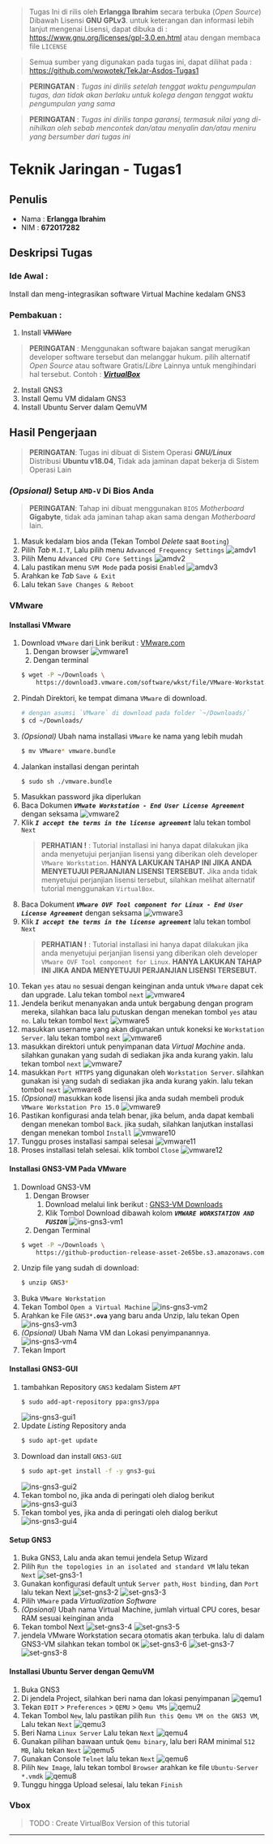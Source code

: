 > Tugas Ini di rilis oleh  **Erlangga Ibrahim** secara terbuka (*Open Source*)
> Dibawah Lisensi **GNU GPLv3**. untuk keterangan dan informasi lebih lanjut mengenai
> Lisensi, dapat dibuka di : https://www.gnu.org/licenses/gpl-3.0.en.html
> atau dengan membaca file `LICENSE`

> Semua sumber yang digunakan pada tugas ini, dapat dilihat pada :
> https://github.com/wowotek/TekJar-Asdos-Tugas1

> **PERINGATAN** : *Tugas ini dirilis setelah tenggat waktu pengumpulan tugas, dan tidak akan berlaku untuk kolega dengan tenggat waktu pengumpulan yang sama*

> **PERINGATAN** : *Tugas ini dirilis tanpa garansi, termasuk nilai yang di-nihilkan oleh sebab mencontek dan/atau menyalin dan/atau meniru yang bersumber dari tugas ini*
# Teknik Jaringan - Tugas1
## Penulis
* Nama : **Erlangga Ibrahim**
* NIM : **672017282**
## Deskripsi Tugas

### Ide Awal : 
Install dan meng-integrasikan software Virtual Machine kedalam GNS3
### Pembakuan :
1. Install ~~VMWare~~
> **PERINGATAN** : Menggunakan software bajakan sangat merugikan developer software tersebut
> dan melanggar hukum. pilih alternatif *Open Source* atau software Gratis/*Libre* Lainnya untuk mengihindari hal tersebut. Contoh : [**_VirtualBox_**](https://www.virtualbox.org/wiki/Downloads)
2. Install GNS3
3. Install Qemu VM didalam GNS3
4. Install Ubuntu Server dalam QemuVM

## Hasil Pengerjaan
> **PERINGATAN**: Tugas ini dibuat di Sistem Operasi **_GNU/Linux_** Distribusi **Ubuntu v18.04**, Tidak ada jaminan dapat bekerja di Sistem Operasi Lain

### _(Opsional)_ Setup `AMD-V` Di Bios Anda
> **PERINGATAN**: Tahap ini dibuat menggunakan `BIOS` _Motherboard_ **Gigabyte**, tidak ada jaminan tahap akan sama dengan _Motherboard_ lain.
1. Masuk kedalam bios anda (Tekan Tombol _Delete_ saat `Booting`)
2. Pilih _Tab_ `M.I.T`, Lalu pilih menu `Advanced Frequency Settings`
    ![amdv1]
3. Pilih Menu `Advanced CPU Core Settings`
    ![amdv2]
4. Lalu pastikan menu `SVM Mode` pada posisi `Enabled`
    ![amdv3]
5. Arahkan ke _Tab_ `Save & Exit`
6. Lalu tekan `Save Changes & Reboot`

### VMware
#### Installasi VMware
1. Download `VMware` dari Link berikut : [VMware.com](https://www.vmware.com/products/workstation-pro/workstation-pro-evaluation.html)
    1. Dengan browser
        ![vmware1]
    2. Dengan terminal
    ```bash
    $ wget -P ~/Downloads \
        https://download3.vmware.com/software/wkst/file/VMware-Workstation-Full-15.1.0-13591040.x86_64.bundle
    ```
2. Pindah Direktori, ke tempat dimana `VMware` di download.
    ```bash
    # dengan asumsi `VMware` di download pada folder `~/Downloads/`
    $ cd ~/Downloads/
    ```
3. _(Opsional)_ Ubah nama installasi `VMware` ke nama yang lebih mudah
    ```bash
    $ mv VMware* vmware.bundle
    ```
4. Jalankan installasi dengan perintah
    ```bash
    $ sudo sh ./vmware.bundle
    ```
5. Masukkan password jika diperlukan
6. Baca Dokumen **_`VMwate Workstation - End User License Agreement`_** dengan seksama
    ![vmware2]
7. Klik **_`I accept the terms in the license agreement`_** lalu tekan tombol `Next`
    > **PERHATIAN !** : Tutorial installasi ini hanya dapat dilakukan jika anda menyetujui perjanjian lisensi yang diberikan oleh developer `VMware Workstation`. **HANYA LAKUKAN TAHAP INI JIKA ANDA MENYETUJUI PERJANJIAN LISENSI TERSEBUT.** Jika anda tidak menyetujui perjanjian lisensi tersebut, silahkan melihat alternatif tutorial menggunakan `VirtualBox`.
8. Baca Dokument **_`VMware OVF Tool component for Linux - End User License Agreement`_** dengan seksama
    ![vmware3]
9. Klik **_`I accept the terms in the license agreement`_** lalu tekan tombol `Next`
    > **PERHATIAN !** : Tutorial installasi ini hanya dapat dilakukan jika anda menyetujui perjanjian lisensi yang diberikan oleh developer `VMware OVF Tool component for Linux`. **HANYA LAKUKAN TAHAP INI JIKA ANDA MENYETUJUI PERJANJIAN LISENSI TERSEBUT.**
10. Tekan `yes` atau `no` sesuai dengan keinginan anda untuk `VMware` dapat cek dan upgrade. Lalu tekan tombol `next`
    ![vmware4]
11. Jendela berikut menanyakan anda untuk bergabung dengan program mereka, silahkan baca lalu putuskan dengan menekan tombol `yes` atau `no`. Lalu tekan tombol `Next`
    ![vmware5]
12. masukkan username yang akan digunakan untuk koneksi ke `Workstation Server`. lalu tekan tombol `next`
    ![vmware6]
13. masukkan direktori untuk penyimpanan data _Virtual Machine_ anda. silahkan gunakan yang sudah di sediakan jika anda kurang yakin. lalu tekan tombol `next`
    ![vmware7]
14. masukkan `Port HTTPS` yang digunakan oleh `Workstation Server`. silahkan gunakan isi yang sudah di sediakan jika anda kurang yakin. lalu tekan tombol `next`
    ![vmware8]
15. _(Opsional)_ masukkan kode lisensi jika anda sudah membeli produk `VMware Workstation Pro 15.0`
    ![vmware9]
16. Pastikan konfigurasi anda telah benar, jika belum, anda dapat kembali dengan menekan tombol `Back`. jika sudah, silahkan lanjutkan installasi dengan menekan tombol `Install`
    ![vmware10]
17. Tunggu proses installasi sampai selesai
    ![vmware11]
18. Proses installasi telah selesai. klik tombol `Close`
    ![vmware12]

#### Installasi GNS3-VM Pada VMware
1. Download GNS3-VM 
    1. Dengan Browser
        1. Download melalui link berikut : [GNS3-VM Downloads](https://www.gns3.com/software/download-vm)
        2. Klik Tombol Download dibawah kolom **_`VMWARE WORKSTATION AND FUSION`_**
        ![ins-gns3-vm1]
    2. Dengan Terminal
    ```bash
    $ wget -P ~/Downloads \
        https://github-production-release-asset-2e65be.s3.amazonaws.com/13111393/ac245300-7896-11e9-85a0-7f143b48505a?X-Amz-Algorithm=AWS4-HMAC-SHA256&X-Amz-Credential=AKIAIWNJYAX4CSVEH53A%2F20190518%2Fus-east-1%2Fs3%2Faws4_request&X-Amz-Date=20190518T132535Z&X-Amz-Expires=300&X-Amz-Signature=3f02041c5abc0e2fa7d9d98e6d0e6d50dcf082d177f0dff1093c16f57e240939&X-Amz-SignedHeaders=host&actor_id=25195739&response-content-disposition=attachment%3B%20filename%3DGNS3.VM.VMware.Workstation.2.1.17.zip&response-content-type=application%2Foctet-stream
    ```
2. Unzip file yang sudah di download:
    ```bash
    $ unzip GNS3*
    ```
3. Buka `VMware Workstation`
4. Tekan Tombol `Open a Virtual Machine`
    ![ins-gns3-vm2]
5. Arahkan ke File `GNS3*`**`.ova`** yang baru anda Unzip, lalu tekan Open
    ![ins-gns3-vm3]
6. _(Opsional)_ Ubah Nama VM dan Lokasi penyimpanannya.
    ![ins-gns3-vm4]
7. Tekan Import

#### Installasi GNS3-GUI
1. tambahkan Repository `GNS3` kedalam Sistem `APT`
    ```bash
    $ sudo add-apt-repository ppa:gns3/ppa
    ```
    ![ins-gns3-gui1]
2. Update _Listing_ Repository anda
    ```bash
    $ sudo apt-get update
    ```
3. Download dan install `GNS3-GUI`
    ```bash
    $ sudo apt-get install -f -y gns3-gui
    ```
    ![ins-gns3-gui2]
4. Tekan tombol no, jika anda di peringati oleh dialog berikut
    ![ins-gns3-gui3]
5. Tekan tombol yes, jika anda di peringati oleh dialog berikut
    ![ins-gns3-gui4]

#### Setup GNS3
1. Buka GNS3, Lalu anda akan temui jendela Setup Wizard
2. Pilih `Run the topologies in an isolated and standard VM` lalu tekan `Next`
    ![set-gns3-1]
3. Gunakan konfigurasi default untuk `Server path`, `Host binding`, dan `Port` lalu tekan Next
    ![set-gns3-2]
    ![set-gns3-3]
4. Pilih `VMware` pada _Virtualization Software_
5. _(Opsional)_ Ubah nama Virtual Machine, jumlah virtual CPU cores, besar RAM sesuai keinginan anda
6. Tekan tombol Next
    ![set-gns3-4]
    ![set-gns3-5]
7. jendela VMware Workstation secara otomatis akan terbuka. lalu di dalam GNS3-VM silahkan tekan tombol `OK`
    ![set-gns3-6]
    ![set-gns3-7]
    ![set-gns3-8]

#### Installasi Ubuntu Server dengan QemuVM
1. Buka GNS3
2. Di jendela Project, silahkan beri nama dan lokasi penyimpanan
    ![qemu1]
3. Tekan `EDIT` > `Preferences` > `QEMU` > `Qemu VMs`
    ![qemu2]
4. Tekan Tombol `New`, lalu pastikan pilih `Run this Qemu VM on the GNS3 VM`, Lalu tekan `Next`
    ![qemu3]
5. Beri Nama `Linux Server` Lalu tekan `Next`
    ![qemu4]
6. Gunakan pilihan bawaan untuk `Qemu binary`, lalu beri RAM minimal `512 MB`, lalu tekan `Next`
    ![qemu5]
7. Gunakan Console `Telnet` lalu tekan `Next`
    ![qemu6]
8. Pilih `New Image`, lalu tekan tombol `Browser` arahkan ke file `Ubuntu-Server` `*.vmdk`
    ![qemu8]
9. Tunggu hingga Upload selesai, lalu tekan `Finish`


### Vbox
> TODO : Create VirtualBox Version of this tutorial
---

[amdv1]: img/AMD_V/1.jpeg
[amdv2]: img/AMD_V/2.jpeg
[amdv3]: img/AMD_V/3.jpeg

[vmware1]: img/vm/vmware/1.png
[vmware2]: img/vm/vmware/2.png
[vmware3]: img/vm/vmware/3.png
[vmware4]: img/vm/vmware/4.png
[vmware5]: img/vm/vmware/5.png
[vmware6]: img/vm/vmware/6.png
[vmware7]: img/vm/vmware/7.png
[vmware8]: img/vm/vmware/8.png
[vmware9]: img/vm/vmware/9.png
[vmware10]: img/vm/vmware/10.png
[vmware11]: img/vm/vmware/11.png
[vmware12]: img/vm/vmware/12.png

[ins-gns3-vm1]: img/gns3/vmware/instalasi/1.png
[ins-gns3-vm2]: img/gns3/vmware/instalasi/2.png
[ins-gns3-vm3]: img/gns3/vmware/instalasi/3.png
[ins-gns3-vm4]: img/gns3/vmware/instalasi/4.png

[ins-gns3-gui1]: img/gns3/gui/1.png
[ins-gns3-gui2]: img/gns3/gui/2.png
[ins-gns3-gui3]: img/gns3/gui/3.png
[ins-gns3-gui4]: img/gns3/gui/4.png

[set-gns3-1]: img/gns3/vmware/setup/1.png
[set-gns3-2]: img/gns3/vmware/setup/2.png
[set-gns3-3]: img/gns3/vmware/setup/3.png
[set-gns3-4]: img/gns3/vmware/setup/4.png
[set-gns3-5]: img/gns3/vmware/setup/5.png
[set-gns3-6]: img/gns3/vmware/setup/6.png
[set-gns3-7]: img/gns3/vmware/setup/7.png
[set-gns3-8]: img/gns3/vmware/setup/8.png

[qemu1]: img/qemu/1.png
[qemu2]: img/qemu/2.png
[qemu3]: img/qemu/3.png
[qemu4]: img/qemu/4.png
[qemu5]: img/qemu/5.png
[qemu6]: img/qemu/6.png
[qemu7]: img/qemu/7.png
[qemu8]: img/qemu/8.png
